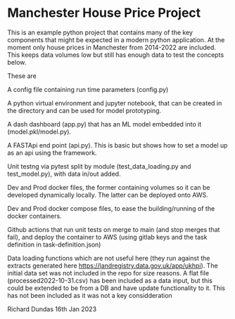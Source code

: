 # Manchester House Price Project

This is an example python project that contains many of the key components that might be expected in a modern python application. At the moment only house prices in Manchester from 2014-2022 are included. This keeps data volumes low but still has enough data to test the concepts below.

These are

A config file containing run time parameters (config.py)

A python virtual environment and jupyter notebook, that can be created in the directory and can be used for model prototyping.

A dash dashboard (app.py) that has an ML model embedded into it (model.pkl/model.py). 

A FASTApi end point (api.py). This is basic but shows how to set a model up as an api using the framework.

Unit testng via pytest split by module (test_data_loading.py and test_model.py), with data in/out added.

Dev and Prod docker files, the former containing volumes so it can be developed dynamically locally. The latter can be deployed onto AWS.

Dev and Prod docker compose files, to ease the building/running of the docker containers.

Github actions that run unit tests on merge to main (and stop merges that fail), and deploy the container to AWS (using gitlab keys and the task definition in task-definition.json)

Data loading functions which are not useful here (they run against the extracts generated here https://landregistry.data.gov.uk/app/ukhpi). The initial data set was not included in the repo for size reasons. A flat file (processed2022-10-31.csv) has been included as a data input, but this could be extended to be from a DB and have update functionality to it. This has not been included as it was not a key considderation


Richard Dundas 16th Jan 2023

